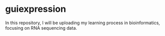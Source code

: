 # guiexpression
In this repository, I will be uploading my learning process in bioinformatics, focusing on RNA sequencing data.

